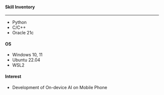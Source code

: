 #### Skill Inventory
---
- Python 
- C/C++ 
- Oracle 21c

#### OS
- Windows 10, 11
- Ubuntu 22.04
- WSL2

#### Interest
- Development of On-device AI on Mobile Phone
